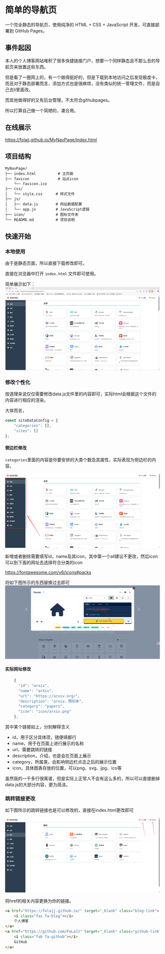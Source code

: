 # 简单的导航页

一个完全静态的导航页，使用纯净的 HTML + CSS + JavaScript 开发，可直接部署到 GitHub Pages。

## 事件起因

本人的个人博客网站堆积了很多快捷链接门户，想要一个同样静态且不那么丑的导航页来放置这些东西。

但是看了一圈网上的，有一个做得挺好的，但是下载到本地访问之后发现极度卡，而且对于静态部署而言，添加方式也是很麻烦，没有类似的统一管理文件，而是自己去li里面改。

而其他做得好的又有后台管理，不太符合githubpages。

所以打算自己做一个简陋的，凑合用。

## 在线展示

https://folajj.github.io/MyNavPage/index.html

## 项目结构

```
MyNavPage/
├── index.html          # 主页面
├── favicon             # 站点icon
	└── favicon.ico      
├── css/
│   └── style.css      # 样式文件
├── js/
│   ├── data.js        # 网站数据配置
│   └── app.js         # JavaScript逻辑
├── icon/              # 图标文件夹
└── README.md          # 项目说明
```

## 快速开始

### 本地使用
由于是静态页面，所以直接下载修改即可。

直接在浏览器中打开 `index.html` 文件即可使用。

简单展示如下：
![](assert/allshow.png)


### 修改个性化

按道理来说仅仅需要修改data.js文件里的内容即可，实际html会根据这个文件的内容进行相应的渲染。

大体而言，

```js
const siteDataConfig = {
    "categories": [],
    "sites": []
};
```

#### 侧边栏修改

`categories`里面的内容是你要安排的大类个数及其属性，实际表现为侧边栏的内容。

![](assert/navbar.png)

新增或者删除需要填写id，name及其icon，其中第一个all建议不更改，然后icon可以到下面的网址去选择符合分类的icon


https://fontawesome.com/v6/icons#packs

将如下图所示的东西替换过去即可
![](assert/fontaa.png)


#### 实际网址修改

```js
    {
      "id": "arxiv",
      "name": "arXiv",
      "url": "https://arxiv.org/",
      "description": "arxiv，预印本",
      "category": "papers",
      "icon": "icon/arxiv.png"
    },
```

其中某个链接如上，分别解释含义

- id，用于区分具体项，随便填都行
- name，用于在页面上进行展示的名称
- url，需要跳转的链接
- description，介绍，也是会在页面上展示
- category，所属类，会影响侧边栏点击之后的展示位置
- icon，具体图表存放的位置，可以png、svg、jpg、ico等



虽然我的一千多行很离谱，但是实际上正常人不会有这么多的，所以可以直接删掉data.js的大部分内容，更为简洁。



### 跳转链接更改

如下图所示的跳转链接也是可以修改的，直接在index.html更改即可

![](assert/bloggithub.png)

将href的相关内容更换为你的链接。

```html
<a href="https://folajj.github.io/" target="_blank" class="blog-link">
    <i class="fas fa-blog"></i>
    个人博客
</a>
<a href="https://github.com/FoLaJJ" target="_blank" class="github-link">
    <i class="fab fa-github"></i>
    GitHub
</a>
```

